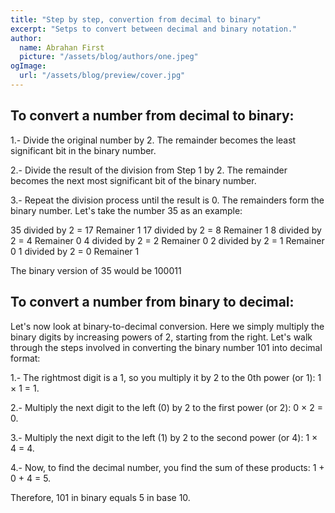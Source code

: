 ```yaml
---
title: "Step by step, convertion from decimal to binary"
excerpt: "Setps to convert between decimal and binary notation."
author:
  name: Abrahan First
  picture: "/assets/blog/authors/one.jpeg"
ogImage:
  url: "/assets/blog/preview/cover.jpg"
---
```


## To convert a number from decimal to binary:

1.- Divide the original number by 2. The remainder becomes the least significant bit in the binary number.

2.- Divide the result of the division from Step 1 by 2. The remainder becomes the next most significant bit of the binary number.

3.- Repeat the division process until the result is 0. The remainders form the binary number.
Let's take the number 35 as an example:

35 divided by 2 = 17 Remainer 1
17 divided by 2 = 8 Remainer 1
8 divided by 2 = 4 Remainer 0
4 divided by 2 = 2 Remainer 0
2 divided by 2 = 1 Remainer 0
1 divided by 2 = 0 Remainer 1

The binary version of 35 would be 100011


## To convert a number from binary to decimal:

Let's now look at binary-to-decimal conversion. Here we simply multiply the binary digits by increasing powers of 2, starting from the right. Let's walk through the steps involved in converting the binary number 101 into decimal format:

1.- The rightmost digit is a 1, so you multiply it by 2 to the 0th power (or 1): 1 × 1 = 1.

2.- Multiply the next digit to the left (0) by 2 to the first power (or 2): 0 × 2 = 0.

3.- Multiply the next digit to the left (1) by 2 to the second power (or 4): 1 × 4 = 4.

4.- Now, to find the decimal number, you find the sum of these products: 1 + 0 + 4 = 5. 

Therefore, 101 in binary equals 5 in base 10. 
